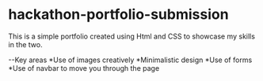 # hackathon-portfolio-submission
This is a simple portfolio created using Html and CSS to showcase my skills in the two.

--Key areas
*Use of images creatively
*Minimalistic design 
*Use of forms
*Use of navbar to move you through the page

